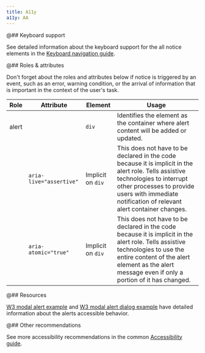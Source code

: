 ```yaml
---
title: A11y
a11y: AA
---
```


@## Keyboard support

See detailed information about the keyboard support for the all notice elements in the [Keyboard navigation guide](/core-principles/a11y/a11y-keyboard/).

@## Roles & attributes

Don't forget about the roles and attributes below if notice is triggered by an event, such as an error, warning condition, or the arrival of information that is important in the context of the user's task.

| Role  | Attribute               | Element           | Usage                                                                                                                                                                                                                               |
| ----- | ----------------------- | ----------------- | ----------------------------------------------------------------------------------------------------------------------------------------------------------------------------------------------------------------------------------- |
| alert |                         | `div`             | Identifies the element as the container where alert content will be added or updated.                                                                                                                                               |
|       | `aria-live="assertive"` | Implicit on `div` | This does not have to be declared in the code because it is implicit in the alert role. Tells assistive technologies to interrupt other processes to provide users with immediate notification of relevant alert container changes. |
|       | `aria-atomic="true"`    | Implicit on `div` | This does not have to be declared in the code because it is implicit in the alert role. Tells assistive technologies to use the entire content of the alert element as the alert message even if only a portion of it has changed.  |

@## Resources

[W3 modal alert example](https://www.w3.org/TR/wai-aria-practices-1.1/examples/alert/alert.html) and [W3 modal alert dialog example](https://www.w3.org/TR/wai-aria-practices-1.1/examples/dialog-modal/alertdialog.html) have detailed information about the alerts accessible behavior.

@## Other recommendations

See more accessibility recommendations in the common [Accessibility guide](/core-principles/a11y/).
